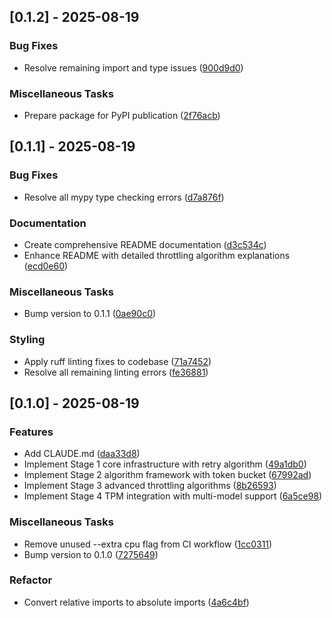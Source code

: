 ## [0.1.2] - 2025-08-19

### Bug Fixes

- Resolve remaining import and type issues ([900d9d0](https://github.com/appleparan/plsno429/commit/900d9d041baa122274a7922a115495fb186d83fc))

### Miscellaneous Tasks

- Prepare package for PyPI publication ([2f76acb](https://github.com/appleparan/plsno429/commit/2f76acbbd6610516f706be8312fd58d148d90224))

## [0.1.1] - 2025-08-19

### Bug Fixes

- Resolve all mypy type checking errors ([d7a876f](https://github.com/appleparan/plsno429/commit/d7a876f36297bfc5d1587eb3e4ef10da1f41a8bc))

### Documentation

- Create comprehensive README documentation ([d3c534c](https://github.com/appleparan/plsno429/commit/d3c534cc41e6d5e8f64f0a10d3a57afd80cbb629))
- Enhance README with detailed throttling algorithm explanations ([ecd0e60](https://github.com/appleparan/plsno429/commit/ecd0e609744cf70441d58631d6fe26b0922b8bb6))

### Miscellaneous Tasks

- Bump version to 0.1.1 ([0ae90c0](https://github.com/appleparan/plsno429/commit/0ae90c06ea51b2e0a96b6f61f149450403245d10))

### Styling

- Apply ruff linting fixes to codebase ([71a7452](https://github.com/appleparan/plsno429/commit/71a74526e39ca7d30885fd2c374d479e7d320840))
- Resolve all remaining linting errors ([fe36881](https://github.com/appleparan/plsno429/commit/fe3688118d219ff6a92ac96799d6dc10125e58a7))

## [0.1.0] - 2025-08-19

### Features

- Add CLAUDE.md ([daa33d8](https://github.com/appleparan/plsno429/commit/daa33d8b78cbd249501b83f571849596f5a64a9f))
- Implement Stage 1 core infrastructure with retry algorithm ([49a1db0](https://github.com/appleparan/plsno429/commit/49a1db0ac22f32c98c4cbfd7ae2c46e1d76a8ba7))
- Implement Stage 2 algorithm framework with token bucket ([67992ad](https://github.com/appleparan/plsno429/commit/67992ad4b277a69b630d8bea091093696abda23c))
- Implement Stage 3 advanced throttling algorithms ([8b26593](https://github.com/appleparan/plsno429/commit/8b2659315509fa114911e6ab9c68a9c18e5fc74d))
- Implement Stage 4 TPM integration with multi-model support ([6a5ce98](https://github.com/appleparan/plsno429/commit/6a5ce9822fdf9074072a9652c6e43ed20facd0ab))

### Miscellaneous Tasks

- Remove unused --extra cpu flag from CI workflow ([1cc0311](https://github.com/appleparan/plsno429/commit/1cc0311d3c72b2177b3e155b68ddf2ac35fb72b0))
- Bump version to 0.1.0 ([7275649](https://github.com/appleparan/plsno429/commit/72756493461a3990375fd0f6114ce6682b7b1c81))

### Refactor

- Convert relative imports to absolute imports ([4a6c4bf](https://github.com/appleparan/plsno429/commit/4a6c4bfb39aae50b37f16d029f0776d6a8a98080))

<!-- generated by git-cliff -->
